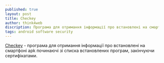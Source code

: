 ```yaml
---
published: true
layout: post
title: Checkey 
author: think4web
discription: Програма для отримання інформації про встановлені на смартфоні застосунки.
tags: android software security
---
```


[Checkey](https://f-droid.org/en/packages/info.guardianproject.checkey/) - програма для отримання інформації про встановлені на смартфоні apk починаючі зі списка встановлених програм, закінчуючи сертифікатами. 

